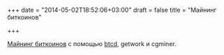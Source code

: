 +++
date = "2014-05-02T18:52:06+03:00"
draft = false
title = "Майнинг биткоинов"

+++

<p><a href="https://blog.conformal.com/btcd-getwork-cgminer-profit/">Майнинг биткоинов</a> с помощью <a href="https://github.com/conformal/btcd">btcd</a>,&nbsp;getwork и&nbsp;cgminer.</p>

